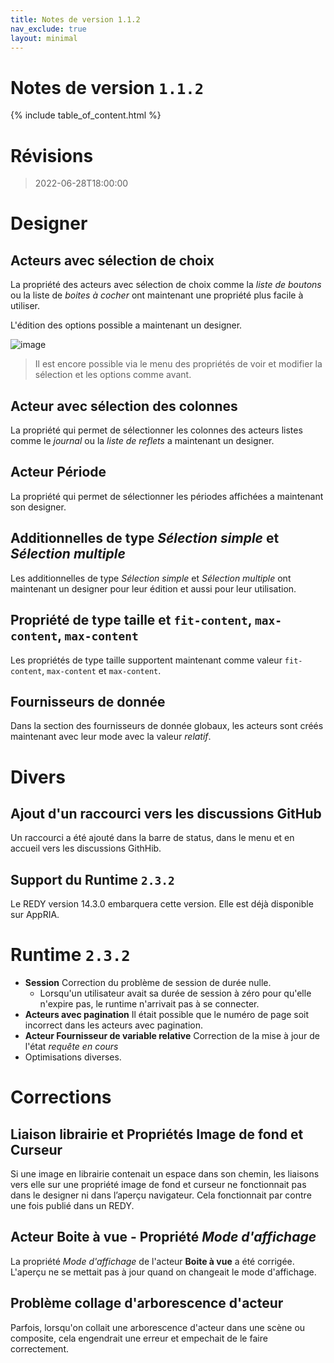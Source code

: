 ```yaml
---
title: Notes de version 1.1.2
nav_exclude: true
layout: minimal
---
```


# Notes de version `1.1.2`

{% include table_of_content.html %}

# Révisions

> 2022-06-28T18:00:00

# Designer

## Acteurs avec sélection de choix

La propriété des acteurs avec sélection de choix comme la *liste de boutons* ou la liste de *boites à cocher* ont maintenant une propriété plus facile à utiliser.

L'édition des options possible a maintenant un designer.

![image](https://user-images.githubusercontent.com/35595723/175978733-175c2b84-797c-4cfa-96dd-9dea1adf3a7b.png)

> Il est encore possible via le menu des propriétés de voir et modifier la sélection et les options comme avant.

## Acteur avec sélection des colonnes

La propriété qui permet de sélectionner les colonnes des acteurs listes comme le *journal* ou la *liste de reflets* a maintenant un designer.

## Acteur Période

La propriété qui permet de sélectionner les périodes affichées a maintenant son designer.

## Additionnelles de type *Sélection simple* et *Sélection multiple*

Les additionnelles de type *Sélection simple* et *Sélection multiple* ont maintenant un designer pour leur édition et aussi pour leur utilisation.

## Propriété de type taille et `fit-content`, `max-content`, `max-content`

Les propriétés de type taille supportent maintenant comme valeur `fit-content`, `max-content` et `max-content`.

## Fournisseurs de donnée

Dans la section des fournisseurs de donnée globaux, les acteurs sont créés  maintenant avec leur mode avec la valeur *relatif*.

# Divers

## Ajout d'un raccourci vers les discussions GitHub

Un raccourci a été ajouté dans la barre de status, dans le menu et en accueil vers les discussions GithHib.

## Support du Runtime `2.3.2`

Le REDY version 14.3.0 embarquera cette version. Elle est déjà disponible sur AppRIA.

<!-- > Les fonctionnalités et corrections intégrées dans 2.3.2 avec le flag `[Patché]` seront tout de même présentes si on installe une synapp dans un REDY moins récent.
 -->
# Runtime `2.3.2`
- **Session** Correction du problème de session de durée nulle.
  - Lorsqu'un utilisateur avait sa durée de session à zéro pour qu'elle n'expire pas, le runtime n'arrivait pas à se connecter.
- **Acteurs avec pagination** Il était possible que le numéro de page soit incorrect dans les acteurs avec pagination.
- **Acteur Fournisseur de variable relative** Correction de la mise à jour de l'état *requête en cours*
- Optimisations diverses.



# Corrections

## Liaison librairie et Propriétés Image de fond et Curseur

Si une image en librairie contenait un espace dans son chemin, les liaisons vers elle sur une propriété image de fond et curseur ne fonctionnait pas dans le designer ni dans l’aperçu navigateur. Cela fonctionnait par contre une fois publié dans un REDY.

## Acteur Boite à vue - Propriété *Mode d'affichage*

La propriété *Mode d'affichage* de l'acteur **Boite à vue** a été corrigée. L'aperçu ne se mettait pas à jour quand on changeait le mode d'affichage.

## Problème collage d'arborescence d'acteur

Parfois, lorsqu'on collait une arborescence d'acteur dans une scène ou composite, cela engendrait une erreur et empechait de le faire correctement.
